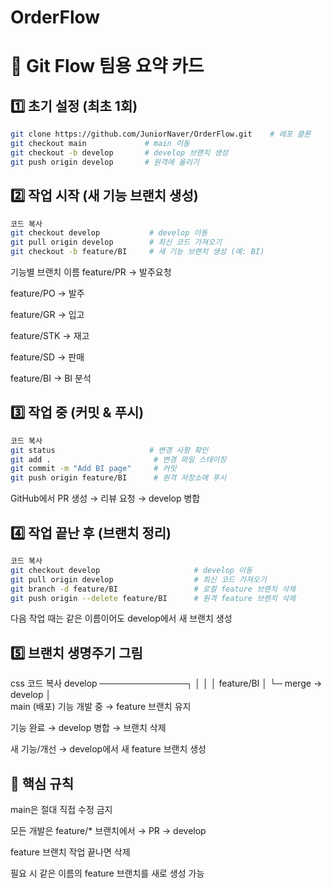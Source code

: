 # OrderFlow
# 📌 Git Flow 팀용 요약 카드

## 1️⃣ 초기 설정 (최초 1회)
```bash
git clone https://github.com/JuniorNaver/OrderFlow.git    # 레포 클론
git checkout main             # main 이동
git checkout -b develop       # develop 브랜치 생성
git push origin develop       # 원격에 올리기
```
## 2️⃣ 작업 시작 (새 기능 브랜치 생성)
```bash
코드 복사
git checkout develop           # develop 이동
git pull origin develop        # 최신 코드 가져오기
git checkout -b feature/BI     # 새 기능 브랜치 생성 (예: BI)
```
기능별 브랜치 이름
feature/PR → 발주요청

feature/PO → 발주

feature/GR → 입고

feature/STK → 재고

feature/SD → 판매

feature/BI → BI 분석

## 3️⃣ 작업 중 (커밋 & 푸시)
```bash
코드 복사
git status                     # 변경 사항 확인
git add .                       # 변경 파일 스테이징
git commit -m "Add BI page"     # 커밋
git push origin feature/BI      # 원격 저장소에 푸시
```
GitHub에서 PR 생성 → 리뷰 요청 → develop 병합

## 4️⃣ 작업 끝난 후 (브랜치 정리)
```bash
코드 복사
git checkout develop                     # develop 이동
git pull origin develop                  # 최신 코드 가져오기
git branch -d feature/BI                 # 로컬 feature 브랜치 삭제
git push origin --delete feature/BI      # 원격 feature 브랜치 삭제
```
다음 작업 때는 같은 이름이어도 develop에서 새 브랜치 생성

## 5️⃣ 브랜치 생명주기 그림
css
코드 복사
develop ──────────────┐
   │                  │
   │   feature/BI     │
   └─ merge → develop │
                       \
                        main (배포)
기능 개발 중 → feature 브랜치 유지

기능 완료 → develop 병합 → 브랜치 삭제

새 기능/개선 → develop에서 새 feature 브랜치 생성

## 🔑 핵심 규칙
main은 절대 직접 수정 금지

모든 개발은 feature/* 브랜치에서 → PR → develop

feature 브랜치 작업 끝나면 삭제

필요 시 같은 이름의 feature 브랜치를 새로 생성 가능
